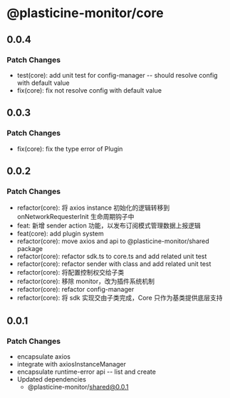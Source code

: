 # @plasticine-monitor/core

## 0.0.4

### Patch Changes

- test(core): add unit test for config-manager -- should resolve config with default value
- fix(core): fix not resolve config with default value

## 0.0.3

### Patch Changes

- fix(core): fix the type error of Plugin

## 0.0.2

### Patch Changes

- refactor(core): 将 axios instance 初始化的逻辑转移到 onNetworkRequesterInit 生命周期钩子中
- feat: 新增 sender action 功能，以发布订阅模式管理数据上报逻辑
- feat(core): add plugin system
- refactor(core): move axios and api to @plasticine-monitor/shared package
- refactor(core): refactor sdk.ts to core.ts and add related unit test
- refactor(core): refactor sender with class and add related unit test
- refactor(core): 将配置控制权交给子类
- refactor(core): 移除 monitor，改为插件系统机制
- refactor(core): refactor config-manager
- refactor(core): 将 sdk 实现交由子类完成，Core 只作为基类提供底层支持

## 0.0.1

### Patch Changes

- encapsulate axios
- integrate with axiosInstanceManager
- encapsulate runtime-error api -- list and create
- Updated dependencies
  - @plasticine-monitor/shared@0.0.1
